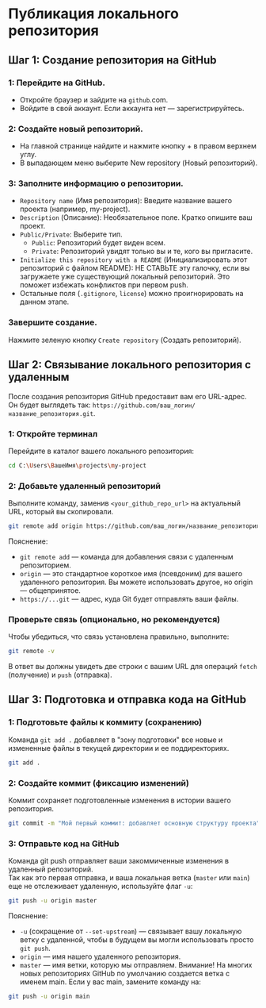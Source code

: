 # Публикация локального репозитория
## Шаг 1: Создание репозитория на GitHub
### 1: Перейдите на GitHub.

* Откройте браузер и зайдите на `github`.com.  
* Войдите в свой аккаунт. Если аккаунта нет — зарегистрируйтесь.  

### 2: Создайте новый репозиторий.

* На главной странице найдите и нажмите кнопку + в правом верхнем углу.  
* В выпадающем меню выберите New repository (Новый репозиторий).  

### 3: Заполните информацию о репозитории.

* `Repository name` (Имя репозитория): Введите название вашего проекта (например, my-project).  
* `Description` (Описание): Необязательное поле. Кратко опишите ваш проект.  
* `Public/Private`: Выберите тип.  
    * `Public`: Репозиторий будет виден всем.    
    * `Private`: Репозиторий увидят только вы и те, кого вы пригласите.  
* `Initialize this repository with a README` (Инициализировать этот репозиторий с файлом README): НЕ СТАВЬТЕ эту галочку, если вы загружаете уже существующий локальный репозиторий. Это поможет избежать конфликтов при первом push.  
* Остальные поля (`.gitignore`, `license`) можно проигнорировать на данном этапе.  

### Завершите создание.
Нажмите зеленую кнопку `Create repository` (Создать репозиторий).  

## Шаг 2: Связывание локального репозитория с удаленным
После создания репозитория GitHub предоставит вам его URL-адрес. Он будет выглядеть так: `https://github.com/ваш_логин/название_репозитория.git`.  

### 1: Откройте терминал
Перейдите в каталог вашего локального репозитория:
```bash
cd C:\Users\ВашеИмя\projects\my-project
```
### 2: Добавьте удаленный репозиторий
Выполните команду, заменив `<your_github_repo_url>` на актуальный URL, который вы скопировали.  
```bash
git remote add origin https://github.com/ваш_логин/название_репозитория.git
```

Пояснение:  
* `git remote add` — команда для добавления связи с удаленным репозиторием.  
* `origin` — это стандартное короткое имя (псевдоним) для вашего удаленного репозитория. Вы можете использовать другое, но origin — общепринятое.  
* `https://...git` — адрес, куда Git будет отправлять ваши файлы.  

### Проверьте связь (опционально, но рекомендуется)
Чтобы убедиться, что связь установлена правильно, выполните:  
```bash
git remote -v
```
В ответ вы должны увидеть две строки с вашим URL для операций `fetch` (получение) и `push` (отправка).  

## Шаг 3: Подготовка и отправка кода на GitHub

### 1: Подготовьте файлы к коммиту (сохранению)
Команда `git add .` добавляет в "зону подготовки" все новые и измененные файлы в текущей директории и ее поддиректориях.
```bash
git add .
```
### 2: Создайте коммит (фиксацию изменений)
Коммит сохраняет подготовленные изменения в истории вашего репозитория. 
```bash
git commit -m "Мой первый коммит: добавляет основную структуру проекта"
```
### 3: Отправьте код на GitHub
Команда git push отправляет ваши закоммиченные изменения в удаленный репозиторий.  
Так как это первая отправка, и ваша локальная ветка (`master` или `main`) еще не отслеживает удаленную, используйте флаг `-u`:
```bash
git push -u origin master
```
Пояснение:  
* `-u` (сокращение от `--set-upstream`) — связывает вашу локальную ветку с удаленной, чтобы в будущем вы могли использовать просто `git push`.
* `origin` — имя нашего удаленного репозитория.  
* `master` — имя ветки, которую мы отправляем. Внимание! На многих новых репозиториях GitHub по умолчанию создается ветка с именем main. Если у вас main, замените команду на:  
```bash
git push -u origin main 
```